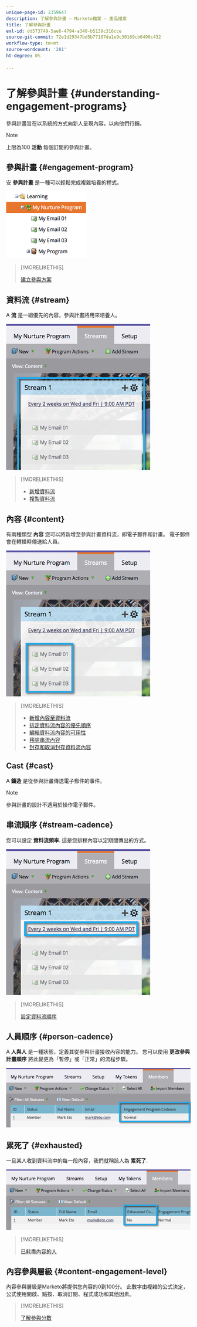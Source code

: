 ```yaml
---
unique-page-id: 2359647
description: 了解參與計畫 — Marketo檔案 — 產品檔案
title: 了解參與計畫
exl-id: dd573749-5ae6-4794-a340-b5139c316cce
source-git-commit: 72e1d29347bd5b77107da1e9c30169cb6490c432
workflow-type: tm+mt
source-wordcount: '281'
ht-degree: 0%

---
```


# 了解參與計畫 {#understanding-engagement-programs}

參與計畫旨在以系統的方式向新人呈現內容，以向他們行銷。

>[!NOTE]
>
>上限為100 **活動** 每個訂閱的參與計畫。

## 參與計畫 {#engagement-program}

安 **參與計畫** 是一種可以輕鬆完成複雜培養的程式。

![](assets/image2014-9-15-15-3a24-3a57.png)

>[!MORELIKETHIS]
>
>[建立參與方案](/help/marketo/product-docs/email-marketing/drip-nurturing/creating-an-engagement-program/create-an-engagement-program.md)

## 資料流 {#stream}

A **流** 是一組優先的內容，參與計畫將用來培養人。

![](assets/image2014-9-15-15-3a25-3a4.png)

>[!MORELIKETHIS]
>
>* [新增資料流](/help/marketo/product-docs/email-marketing/drip-nurturing/creating-an-engagement-program/add-a-stream.md)
>* [複製資料流](/help/marketo/product-docs/email-marketing/drip-nurturing/engagement-program-streams/clone-a-stream.md)


## 內容 {#content}

有兩種類型 **內容** 您可以將新增至參與計畫資料流，即電子郵件和計畫。 電子郵件會在轉播時傳送給人員。

![](assets/image2014-9-15-15-3a25-3a18.png)

>[!MORELIKETHIS]
>
>* [新增內容至資料流](/help/marketo/product-docs/email-marketing/drip-nurturing/creating-an-engagement-program/add-content-to-a-stream.md)
>* [排定資料流內容的優先順序](/help/marketo/product-docs/email-marketing/drip-nurturing/using-stream-content/prioritize-stream-content.md)
>* [編輯資料流內容的可用性](/help/marketo/product-docs/email-marketing/drip-nurturing/using-stream-content/edit-availability-of-stream-content.md)
>* [移除串流內容](/help/marketo/product-docs/email-marketing/drip-nurturing/using-stream-content/remove-stream-content.md)
>* [封存和取消封存資料流內容](/help/marketo/product-docs/email-marketing/drip-nurturing/using-stream-content/archive-and-unarchive-stream-content.md)


## Cast {#cast}

A **鑄造** 是從參與計畫傳送電子郵件的事件。

>[!NOTE]
>
>參與計畫的設計不適用於操作電子郵件。

## 串流順序 {#stream-cadence}

您可以設定 **資料流頻率**. 這是您排程內容以定期間傳出的方式。

![](assets/image2014-9-15-15-3a25-3a27.png)

>[!MORELIKETHIS]
>
>[設定資料流順序](/help/marketo/product-docs/email-marketing/drip-nurturing/engagement-program-streams/set-stream-cadence.md)

## 人員順序 {#person-cadence}

A **人與人** 是一種狀態，定義其從參與計畫接收內容的能力。 您可以使用 **更改參與計畫順序** 將此變更為「暫停」或「正常」的流程步驟。

![](assets/image2014-9-15-15-3a25-3a55.png)

## 累死了 {#exhausted}

一旦某人收到資料流中的每一段內容，我們就稱該人為 **累死了**.

![](assets/image2014-9-15-15-3a26-3a5.png)

>[!MORELIKETHIS]
>
>[已耗盡內容的人](/help/marketo/product-docs/email-marketing/drip-nurturing/using-engagement-programs/people-who-have-exhausted-content.md)

## 內容參與層級 {#content-engagement-level}

內容參與層級是Marketo將提供您內容的0到100分。 此數字由複雜的公式決定，公式使用開啟、點按、取消訂閱、程式成功和其他因素。

>[!MORELIKETHIS]
>
>[了解參與分數](/help/marketo/product-docs/email-marketing/drip-nurturing/reports-and-notifications/understanding-the-engagement-score.md)
